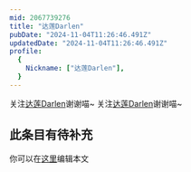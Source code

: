 ```yaml
---
mid: 2067739276
title: "达莲Darlen"
pubDate: "2024-11-04T11:26:46.491Z"
updatedDate: "2024-11-04T11:26:46.491Z"
profile:
  {
    Nickname: ["达莲Darlen"],
  }
---
```


关注[达莲Darlen](https://space.bilibili.com/2067739276)谢谢喵~ 关注[达莲Darlen](https://space.bilibili.com/2067739276)谢谢喵~

## 此条目有待补充
你可以在[这里](https://github.com/Yuhanawa/VTuber.ICU-Content/edit/master/v/达莲Darlen/index.md)编辑本文

